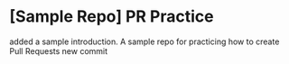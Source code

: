 # [Sample Repo] PR Practice
added a sample introduction.
A sample repo for practicing how to create Pull Requests
new commit
